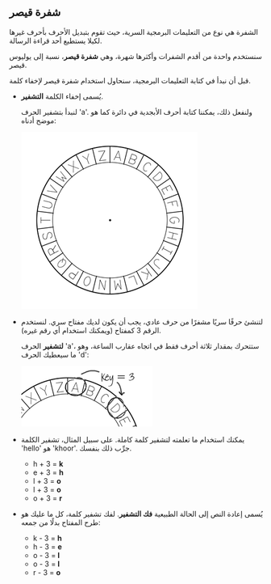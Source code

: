 ## شفرة قيصر

الشفرة هي نوع من التعليمات البرمجية السرية، حيث تقوم بتبديل الأحرف بأحرف غيرها لكيلا يستطيع أحد قراءة الرسالة.

سنستخدم واحدة من أقدم الشفرات وأكثرها شهرة، وهي __شفرة قيصر__، نسبة إلى يوليوس قيصر.

قبل أن نبدأ في كتابة التعليمات البرمجية، سنحاول استخدام شفرة قيصر لإخفاء كلمة.



+ يُسمى إخفاء الكلمة __التشفير__.

	لنبدأ بتشفير الحرف 'a'. ولنفعل ذلك، يمكننا كتابة أحرف الأبجدية في دائرة كما هو موضح أدناه:

	![screenshot](images/messages-wheel.png)

+ لتنشئ حرفًا سريًا مشفرًا من حرف عادي، يجب أن يكون لديك مفتاح سري. لنستخدم الرقم 3 كمفتاح (ويمكنك استخدام أي رقم غيره).

	__لتشفير__ الحرف 'a'، ستتحرك بمقدار ثلاثة أحرف فقط في اتجاه عقارب الساعة، وهو ما سيعطيك الحرف 'd':

	![screenshot](images/messages-wheel-eg.png)

+ يمكنك استخدام ما تعلمته لتشفير كلمة كاملة. على سبيل المثال، تشفير الكلمة 'hello' هو 'khoor'. جرِّب ذلك بنفسك.

	+ h + 3 = __k__
	+ e + 3 = __h__
	+ l + 3 = __o__
	+ l + 3 = __o__
	+ o + 3 = __r__

+ يُسمى إعادة النص إلى الحالة الطبيعية __فك التشفير__. لفك تشفير كلمة، كل ما عليك هو طرح المفتاح بدلًا من جمعه:

	+ k - 3 = __h__
	+ h - 3 = __e__
	+ o - 3 = __l__
	+ o - 3 = __l__
	+ r - 3 = __o__	

